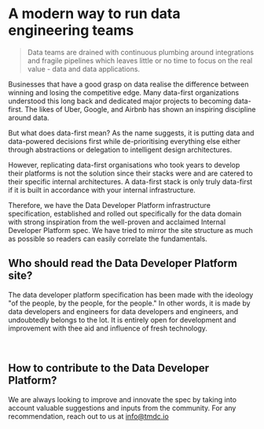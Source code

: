 

# A modern way to run data engineering teams

> Data teams are drained with continuous plumbing around integrations and fragile pipelines which leaves little or no time to focus on the real value - data and data applications.

Businesses that have a good grasp on data realise the difference between winning and losing the competitive edge. Many data-first organizations understood this long back and dedicated major projects to becoming data-first. The likes of Uber, Google, and Airbnb has shown an inspiring discipline around data.

But what does data-first mean? As the name suggests, it is putting data and data-powered decisions first while de-prioritising everything else either through abstractions or delegation to intelligent design architectures.

However, replicating data-first organisations who took years to develop their platforms is not the solution since their stacks were and are catered to their specific internal architectures. A data-first stack is only truly data-first if it is built in accordance with your internal infrastructure.

Therefore, we have the Data Developer Platform infrastructure specification, established and rolled out specifically for the data domain with strong inspiration from the well-proven and acclaimed Internal Developer Platform spec. We have tried to mirror the site structure as much as possible so readers can easily correlate the fundamentals.

## Who should read the Data Developer Platform site?
The data developer platform specification has been made with the ideology "of the people, by the people, for the people." In other words, it is made by data developers and engineers for data developers and engineers, and undoubtedly belongs to the lot. It is entirely open for development and improvement with thee aid and influence of fresh technology.

‍
## How to contribute to the Data Developer Platform?
We are always looking to improve and innovate the spec by taking into account valuable suggestions and inputs from the community. For any recommendation, reach out to us at info@tmdc.io

